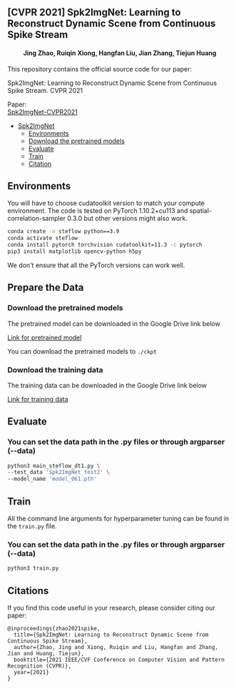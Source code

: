 ## [CVPR 2021] Spk2ImgNet: Learning to Reconstruct Dynamic Scene from Continuous Spike Stream


<h4 align="center"> Jing Zhao, Ruiqin Xiong, Hangfan Liu, Jian Zhang, Tiejun Huang </h4>

This repository contains the official source code for our paper:

Spk2ImgNet: Learning to Reconstruct Dynamic Scene from Continuous Spike Stream.  CVPR 2021 

Paper:  
[Spk2ImgNet-CVPR2021](https://openaccess.thecvf.com/content/CVPR2021/papers/Zhao_Spk2ImgNet_Learning_To_Reconstruct_Dynamic_Scene_From_Continuous_Spike_Stream_CVPR_2021_paper.pdf) 

* [Spk2ImgNet](#Learning-to-Reconstruct-Dynamic-Scene-from-Continuous-Spike-Stream.)
  * [Environments](#Environments)
  * [Download the pretrained models](#Download-the-pretrained-models)
  * [Evaluate](#Evaluate)
  * [Train](#Train)
  * [Citation](#Citations)


## Environments

You will have to choose cudatoolkit version to match your compute environment. The code is tested on PyTorch 1.10.2+cu113 and spatial-correlation-sampler 0.3.0 but other versions might also work. 

```bash
conda create -n steflow python==3.9
conda activate steflow
conda install pytorch torchvision cudatoolkit=11.3 -c pytorch
pip3 install matplotlib opencv-python h5py
```

We don't ensure that all the PyTorch versions can work well.

## Prepare the Data

### Download the pretrained models

The pretrained model can be downloaded in the Google Drive link below

[Link for pretrained model](https://drive.google.com/file/d/1vBTJxlctk4otQKsyRq7lsFYGU4WGRNjt/view?usp=sharing)

You can download the pretrained models to ```./ckpt```

### Download the training data

The training data can be downloaded in the Google Drive link below

[Link for training data](https://drive.google.com/file/d/1ozR2-fNmU10gA_TCYUfJN-ahV6e_8Ke7/view?usp=sharing)

## Evaluate
### You can set the data path in the .py files or through argparser (--data)

```bash
python3 main_steflow_dt1.py \
--test_data 'Spk2ImgNet_test2' \
--model_name 'model_061.pth'

```


## Train


All the command line arguments for hyperparameter tuning can be found in the `train.py` file.
### You can set the data path in the .py files or through argparser (--data)

```bash
python3 train.py
```

## Citations

If you find this code useful in your research, please consider citing our paper: 

```
@inproceedings{zhao2021spike,
  title={Spk2ImgNet: Learning to Reconstruct Dynamic Scene from Continuous Spike Stream},
  author={Zhao, Jing and Xiong, Ruiqin and Liu, Hangfan and Zhang, Jian and Huang, Tiejun},
  booktitle={2021 IEEE/CVF Conference on Computer Vision and Pattern Recognition (CVPR)},
  year={2021}
}
```




